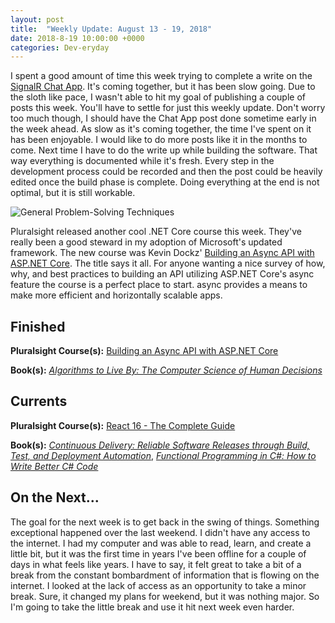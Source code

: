 ```yaml
---
layout: post
title:  "Weekly Update: August 13 - 19, 2018"
date: 2018-8-19 10:00:00 +0000
categories: Dev-eryday
---
```


I spent a good amount of time this week trying to complete a write on the [SignalR Chat App][src]. It's coming together, but it has been slow going. Due to the sloth like pace, I wasn't able to hit my goal of publishing a couple of posts this week. You'll have to settle for just this weekly update. Don't worry too much though, I should have the Chat App post done sometime early in the week ahead. As slow as it's coming together, the time I've spent on it has been enjoyable. I would like to do more posts like it in the months to come. Next time I have to do the write up while building the software. That way everything is documented while it's fresh. Every step in the development process could be recorded and then the post could be heavily edited once the build phase is complete. Doing everything at the end is not optimal, but it is still workable.

![General Problem-Solving Techniques](https://farm2.staticflickr.com/1777/43947608612_d877a25922.jpg)

Pluralsight released another cool .NET Core course this week. They've really been a good steward in my adoption of Microsoft's updated framework. The new course was Kevin Dockz' [Building an Async API with ASP.NET Core][async]. The title says it all. For anyone wanting a nice survey of how, why, and best practices to building an API utilizing ASP.NET Core's async feature the course is a perfect place to start. async provides a means to make more efficient and horizontally scalable apps.

## Finished

**Pluralsight Course(s):** [Building an Async API with ASP.NET Core][async]

**Book(s):** *[Algorithms to Live By: The Computer Science of Human Decisions][alb]*

## Currents

**Pluralsight Course(s):** [React 16 - The Complete Guide][re]

**Book(s):** _[Continuous Delivery: Reliable Software Releases through Build, Test, and Deployment Automation][cd]_, *[Functional Programming in C#: How to Write Better C# Code][fun]*

## On the Next...

The goal for the next week is to get back in the swing of things. Something exceptional happened over the last weekend. I didn't have any access to the internet. I had my computer and was able to read, learn, and create a little bit, but it was the first time in years I've been offline for a couple of days in what feels like years. I have to say, it felt great to take a bit of a break from the constant bombardment of information that is flowing on the internet. I looked at the lack of access as an opportunity to take a minor break. Sure, it changed my plans for weekend, but it was nothing major. So I'm going to take the little break and use it hit next week even harder.

[re]: https://www.udemy.com/react-the-complete-guide-incl-redux/
[cd]: https://www.amazon.com/Continuous-Delivery-Deployment-Automation-Addison-Wesley/dp/0321601912
[ncp]: https://github.com/jpniederer/NETCorePlayground/tree/master/ChatApp
[fun]: https://www.amazon.com/Functional-Programming-write-better-code/dp/1617293954/
[src]: https://chatappwithsignalr.azurewebsites.net/index.html
[err]: https://app.pluralsight.com/library/courses/c-sharp-error-handling-exceptions/table-of-contents
[async]: https://app.pluralsight.com/library/courses/building-async-api-aspdotnet-core/table-of-contents
[alb]: https://app.pluralsight.com/library/courses/building-async-api-aspdotnet-core/table-of-contents